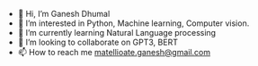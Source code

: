 - 👋 Hi, I’m Ganesh Dhumal
- 👀 I’m interested in Python, Machine learning, Computer vision.
- 🌱 I’m currently learning Natural Language processing 
- 💞️ I’m looking to collaborate on GPT3, BERT
- 📫 How to reach me matellioate.ganesh@gmail.com

<!---
ganesh-dhumal/ganesh-dhumal is a ✨ special ✨ repository because its `README.md` (this file) appears on your GitHub profile.
You can click the Preview link to take a look at your changes.
--->
